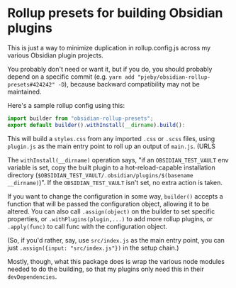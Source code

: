 # Rollup presets for building Obsidian plugins

This is just a way to minimize duplication in rollup.config.js across my various Obsidian plugin projects.

You probably don't need or want it, but if you do, you should probably depend on a specific commit (e.g. `yarn add "pjeby/obsidian-rollup-presets#424242" -D`), because backward compatibility may not be maintained.

Here's a sample rollup config using this:

```js
import builder from "obsidian-rollup-presets";
export default builder().withInstall(__dirname).build():
```

This will build a `styles.css` from any imported `.css` or `.scss` files, using `plugin.js` as the main entry point to roll up an output of `main.js`.  (URLS

The  `withInstall(__dirname)` operation says, "if an `OBSIDIAN_TEST_VAULT` env variable is set, copy the built plugin to a hot-reload-capable installation directory (`$OBSIDIAN_TEST_VAULT/.obsidian/plugins/$(basename __dirname)`)".  If the `OBSIDIAN_TEST_VAULT` isn't set, no extra action is taken.

If you want to change the configuration in some way, `builder()` accepts a function that will be passed the configuration object, allowing it to be altered.  You can also call `.assign(object)` on the builder to set specific properties, or `.withPlugins(plugin,...)` to add more rollup plugins, or `.apply(func)` to call func with the configuration object.

(So, if you'd rather, say, use `src/index.js` as the main entry point, you can just `.assign({input: "src/index.js"})` in the setup chain.)

Mostly, though, what this package does is wrap the various node modules needed to do the building, so that my plugins only need this in their `devDependencies`.